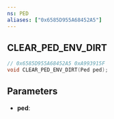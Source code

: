 ```yaml
---
ns: PED
aliases: ["0x6585D955A68452A5"]
---
```

## CLEAR_PED_ENV_DIRT

```c
// 0x6585D955A68452A5 0xA993915F
void CLEAR_PED_ENV_DIRT(Ped ped);
```

## Parameters
* **ped**: 

